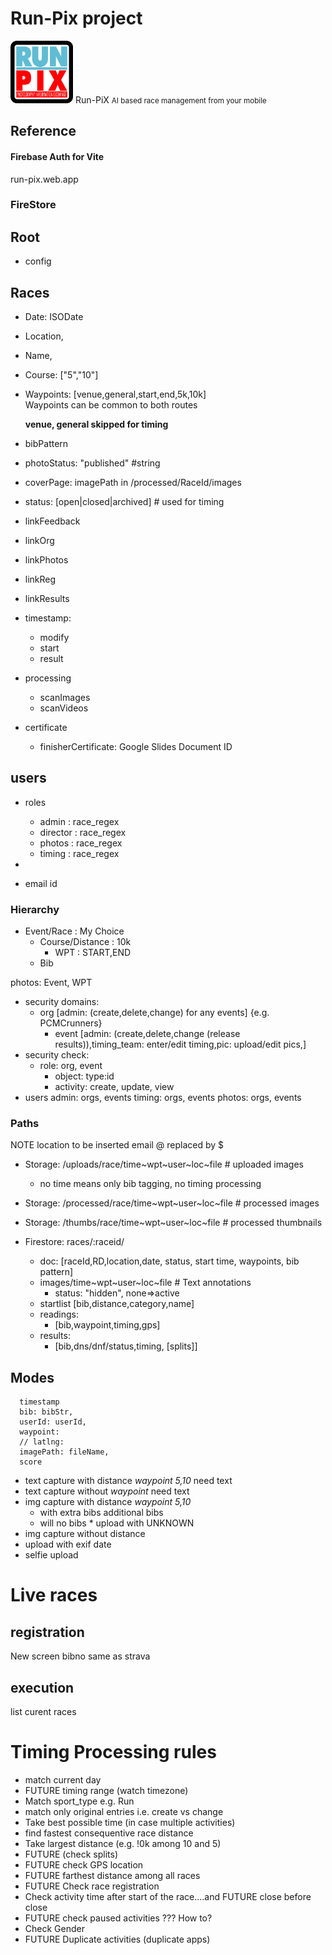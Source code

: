 # Run-Pix project

<img src="images/logo.png" alt="Run-Pix" width="100"/> <span style="font-size: '2 rem';"> Run-PiX <small> AI based race management from your mobile</small></span>




## Reference

#### Firebase Auth for Vite

run-pix.web.app

### FireStore

## Root

* config

## Races

* Date: ISODate
* Location,
* Name,
* Course: ["5","10"]
* Waypoints: [venue,general,start,end,5k,10k]   
    Waypoints can be common to both routes

    **venue, general skipped for timing**
* bibPattern
* photoStatus: "published" #string
* coverPage: imagePath in /processed/RaceId/images
* status: [open|closed|archived] # used for timing
* linkFeedback
* linkOrg
* linkPhotos
* linkReg
* linkResults
* timestamp:
    * modify
    * start
    * result
* processing
    * scanImages
    * scanVideos
* certificate
    * finisherCertificate: Google Slides Document ID

## users 

* roles
    * admin : race_regex
    * director : race_regex
    * photos : race_regex
    * timing : race_regex
* 

* email id
### Hierarchy
* Event/Race : My Choice  
    * Course/Distance : 10k
        * WPT : START,END
    * Bib

photos: Event, WPT

* security domains:
    * org [admin: (create,delete,change) for any events]  {e.g. PCMCrunners}
        * event [admin: (create,delete,change (release results)),timing_team: enter/edit timing,pic: upload/edit pics,]
* security check:
    * role: org, event
        * object: type:id
        * activity: create, update, view
* users
    admin: orgs, events
    timing: orgs, events
    photos: orgs, events

### Paths
 NOTE
 location to be inserted
 email @ replaced by $

* Storage: /uploads/race/time~wpt~user~loc~file    # uploaded images
    * no time means only bib tagging, no timing processing

* Storage: /processed/race/time~wpt~user~loc~file     # processed images 

* Storage: /thumbs/race/time~wpt~user~loc~file     # processed thumbnails 
* Firestore: races/:raceid/
    * doc: [raceId,RD,location,date, status, start time, waypoints, bib pattern]
    * images/time~wpt~user~loc~file   # Text annotations
        * status: "hidden", none=>active
    * startlist [bib,distance,category,name]
    * readings: 
        * [bib,waypoint,timing,gps]
    * results: 
        * [bib,dns/dnf/status,timing, [splits]]

## Modes

      timestamp
      bib: bibStr,
      userId: userId,
      waypoint: 
      // latlng: 
      imagePath: fileName,
      score

* text capture with distance
    _waypoint 5,10_   need text
* text capture without 
    _waypoint_ need text
* img capture with distance
    _waypoint 5,10_   
    * with extra bibs  additional bibs
    * will no bibs  * upload with UNKNOWN
* img capture without distance
* upload with exif date
* selfie upload

# Live races

## registration

New screen
bibno same as strava

## execution

list curent races

# Timing Processing rules

* match current day
* FUTURE timing range (watch timezone)
* Match sport_type e.g. Run
* match only original entries i.e. create vs change
* Take best possible time (in case multiple activities)
* find fastest consequentive race distance
* Take largest distance (e.g. !0k among 10 and 5)
* FUTURE (check splits)
* FUTURE check GPS location
* FUTURE farthest distance among all races
* FUTURE Check race registration
* Check activity time after start of the race....and FUTURE close before close
* FUTURE check paused activities ??? How to?
* Check Gender
* FUTURE Duplicate activities (duplicate apps)